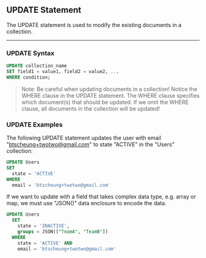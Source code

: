 ## UPDATE Statement
The UPDATE statement is used to modify the existing documents in a collection.

----------------

### UPDATE Syntax

```sql
UPDATE collection_name
SET field1 = value1, field2 = value2, ...
WHERE condition;
```

> Note: Be careful when updating documents in a collection! Notice the WHERE clause in the UPDATE statement.
> The WHERE clause specifies which document(s) that should be updated. If we omit the WHERE clause, all documents in the collection will be updated!

### UPDATE Examples
The following UPDATE statement updates the user with email "btscheung+twotwo@gmail.com" to state "ACTIVE" in the "Users" collection:

```sql
UPDATE Users
SET
  state = 'ACTIVE'
WHERE
  email = 'btscheung+twotwo@gmail.com'
```

If we want to update with a field that takes complex data type, e.g. array or map, we must use "JSON()" data enclosure to encode the data.

```sql
UPDATE Users
  SET
    state = 'INACTIVE',
    groups = JSON(["TeamA", "TeamB"])
  WHERE
    state = 'ACTIVE' AND
    email = 'btscheung+twotwo@gmail.com'
```
